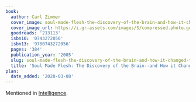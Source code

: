 ```yaml
---
book:
  author: Carl Zimmer
  cover_image: soul-made-flesh-the-discovery-of-the-brain-and-how-it-changed-the-world.jpg
  cover_image_url: https://i.gr-assets.com/images/S/compressed.photo.goodreads.com/books/1441657292l/213113._SY475_.jpg
  goodreads: '213113'
  isbn10: '0743272056'
  isbn13: '9780743272056'
  pages: '384'
  publication_year: '2005'
  slug: soul-made-flesh-the-discovery-of-the-brain-and-how-it-changed-the-world
  title: 'Soul Made Flesh: The Discovery of the Brain--and How it Changed the World'
plan:
  date_added: '2020-03-08'
---
```


Mentioned in [Intelligence](/reviews/2020/intelligence-a-very-short-introduction).
